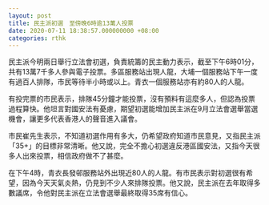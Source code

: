 ```yaml
---
layout: post
title: 民主派初選　至傍晚6時逾13萬人投票　
date: 2020-07-11 18:38:57.000000000 +08:00
categories: rthk
---
```


民主派今明兩日舉行立法會初選，負責統籌的民主動力表示，截至下午6時01分，共有13萬7千多人參與電子投票。多區服務站出現人龍，大埔一個服務站下午一度有過百人排隊，市民等待半小時或以上。青衣一個服務站亦有約80人的人龍。

有投完票的市民表示，排隊45分鐘才能投票，沒有預料有這麼多人，但認為投票過程算快。他坦言對國安法有憂慮，期望初選能增加民主派在9月立法會選舉當選機會，讓更多代表香港人的聲音進入議會。

市民崔先生表示，不知道初選作用有多大，仍希望政府知道市民意見，又指民主派「35+」的目標非常清晰。他又說，完全不擔心初選違反港區國安法，又指今天很多人出來投票，相信政府做不了甚麼。

在下午4時，青衣長發邨服務站外出現近80人的人龍。有市民表示對初選很有希望，因為今天天氣炎熱，仍見到不少人來排隊投票。他又說，民主派在去年取得多數議席，令他對民主派在立法會選舉最終取得35席有信心。
